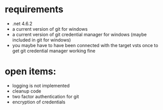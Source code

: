 # requirements #

- .net 4.6.2
- a current version of git for windows
- a current version of git credential manager for windows (maybe included in git for windows)
- you maybe have to have been connected with the target vsts once to get git credential manager working fine

# open items: #

- logging is not implemented
- cleanup code
- two factor authentication for git
- encryption of credentials